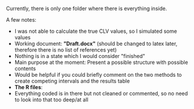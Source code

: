 Currently, there is only one folder where there is everything inside.

A few notes:
- I was not able to calculate the true CLV values, so I simulated some values
- Working document: **"Draft.docx"** (should be changed to latex later, therefore there is no list of references yet)
- Nothing is in a state which I would consider "finished"
- Main purpose at the moment: Present a possible structure with possible contents
- Would be helpful if you could briefly comment on the two methods to create competing intervals and the results table
- **The R files**:
- Everything coded is in there but not cleaned or commented, so no need to look into that too deep/at all
